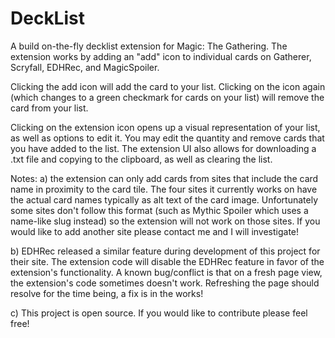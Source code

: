 # DeckList

A build on-the-fly decklist extension for Magic: The Gathering. The extension works by adding an "add" icon to individual cards on Gatherer, Scryfall, EDHRec, and MagicSpoiler.

Clicking the add icon will add the card to your list. Clicking on the icon again (which changes to a green checkmark for cards on your list) will remove the card from your list.

Clicking on the extension icon opens up a visual representation of your list, as well as options to edit it. You may edit the quantity and remove cards that you have added to the list. The extension UI also allows for downloading a .txt file and copying to the clipboard, as well as clearing the list.

Notes: 
a) the extension can only add cards from sites that include the card name in proximity to the card tile. The four sites it currently works on have the actual card names typically as alt text of the card image. Unfortunately some sites don't follow this format (such as Mythic Spoiler which uses a name-like slug instead) so the extension will not work on those sites. If you would like to add another site please contact me and I will investigate!

b) EDHRec released a similar feature during development of this project for their site. The extension code will disable the EDHRec feature in favor of the extension's functionality. A known bug/conflict is that on a fresh page view, the extension's code sometimes doesn't work. Refreshing the page should resolve for the time being, a fix is in the works!

c) This project is open source. If you would like to contribute please feel free!
